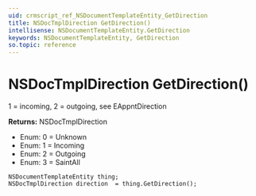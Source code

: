 ```yaml
---
uid: crmscript_ref_NSDocumentTemplateEntity_GetDirection
title: NSDocTmplDirection GetDirection()
intellisense: NSDocumentTemplateEntity.GetDirection
keywords: NSDocumentTemplateEntity, GetDirection
so.topic: reference
---
```


# NSDocTmplDirection GetDirection()

1 = incoming, 2 = outgoing, see EAppntDirection

**Returns:** NSDocTmplDirection

* Enum: 0 = Unknown
* Enum: 1 = Incoming
* Enum: 2 = Outgoing
* Enum: 3 = SaintAll

```crmscript
NSDocumentTemplateEntity thing;
NSDocTmplDirection direction  = thing.GetDirection();
```
